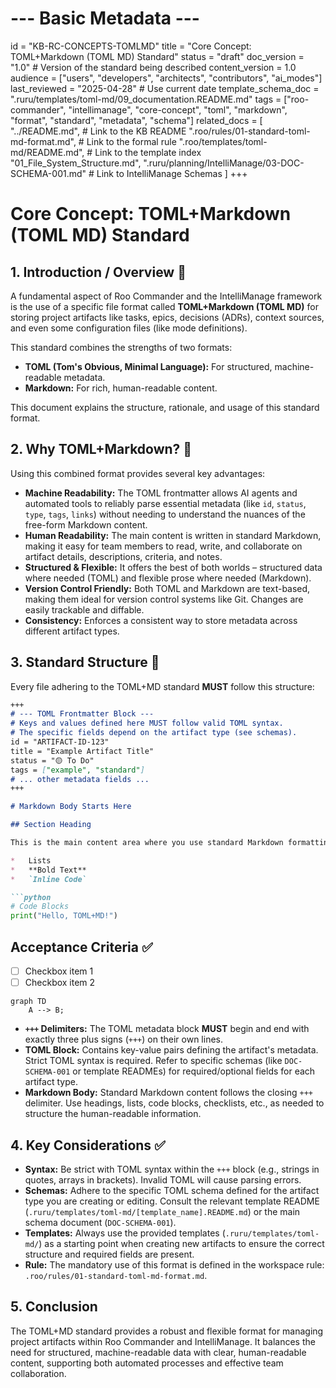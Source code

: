 # --- Basic Metadata ---
id = "KB-RC-CONCEPTS-TOMLMD"
title = "Core Concept: TOML+Markdown (TOML MD) Standard"
status = "draft"
doc_version = "1.0" # Version of the standard being described
content_version = 1.0
audience = ["users", "developers", "architects", "contributors", "ai_modes"]
last_reviewed = "2025-04-28" # Use current date
template_schema_doc = ".ruru/templates/toml-md/09_documentation.README.md"
tags = ["roo-commander", "intellimanage", "core-concept", "toml", "markdown", "format", "standard", "metadata", "schema"]
related_docs = [
    "../README.md", # Link to the KB README
    ".roo/rules/01-standard-toml-md-format.md", # Link to the formal rule
    ".roo/templates/toml-md/README.md", # Link to the template index
    "01_File_System_Structure.md",
    ".ruru/planning/IntelliManage/03-DOC-SCHEMA-001.md" # Link to IntelliManage Schemas
    ]
+++

# Core Concept: TOML+Markdown (TOML MD) Standard

## 1. Introduction / Overview 🎯

A fundamental aspect of Roo Commander and the IntelliManage framework is the use of a specific file format called **TOML+Markdown (TOML MD)** for storing project artifacts like tasks, epics, decisions (ADRs), context sources, and even some configuration files (like mode definitions).

This standard combines the strengths of two formats:
*   **TOML (Tom's Obvious, Minimal Language):** For structured, machine-readable metadata.
*   **Markdown:** For rich, human-readable content.

This document explains the structure, rationale, and usage of this standard format.

## 2. Why TOML+Markdown? 🤔

Using this combined format provides several key advantages:

*   **Machine Readability:** The TOML frontmatter allows AI agents and automated tools to reliably parse essential metadata (like `id`, `status`, `type`, `tags`, `links`) without needing to understand the nuances of the free-form Markdown content.
*   **Human Readability:** The main content is written in standard Markdown, making it easy for team members to read, write, and collaborate on artifact details, descriptions, criteria, and notes.
*   **Structured & Flexible:** It offers the best of both worlds – structured data where needed (TOML) and flexible prose where needed (Markdown).
*   **Version Control Friendly:** Both TOML and Markdown are text-based, making them ideal for version control systems like Git. Changes are easily trackable and diffable.
*   **Consistency:** Enforces a consistent way to store metadata across different artifact types.

## 3. Standard Structure 🧱

Every file adhering to the TOML+MD standard **MUST** follow this structure:

```markdown
+++
# --- TOML Frontmatter Block ---
# Keys and values defined here MUST follow valid TOML syntax.
# The specific fields depend on the artifact type (see schemas).
id = "ARTIFACT-ID-123"
title = "Example Artifact Title"
status = "🟡 To Do"
tags = ["example", "standard"]
# ... other metadata fields ...
+++

# Markdown Body Starts Here

## Section Heading

This is the main content area where you use standard Markdown formatting.

*   Lists
*   **Bold Text**
*   `Inline Code`

```python
# Code Blocks
print("Hello, TOML+MD!")
```

## Acceptance Criteria ✅

- [ ] Checkbox item 1
- [ ] Checkbox item 2

```mermaid
graph TD
    A --> B;
``````

*   **`+++` Delimiters:** The TOML metadata block **MUST** begin and end with exactly three plus signs (`+++`) on their own lines.
*   **TOML Block:** Contains key-value pairs defining the artifact's metadata. Strict TOML syntax is required. Refer to specific schemas (like `DOC-SCHEMA-001` or template READMEs) for required/optional fields for each artifact type.
*   **Markdown Body:** Standard Markdown content follows the closing `+++` delimiter. Use headings, lists, code blocks, checklists, etc., as needed to structure the human-readable information.

## 4. Key Considerations ✅

*   **Syntax:** Be strict with TOML syntax within the `+++` block (e.g., strings in quotes, arrays in brackets). Invalid TOML will cause parsing errors.
*   **Schemas:** Adhere to the specific TOML schema defined for the artifact type you are creating or editing. Consult the relevant template README (`.ruru/templates/toml-md/[template_name].README.md`) or the main schema document (`DOC-SCHEMA-001`).
*   **Templates:** Always use the provided templates (`.ruru/templates/toml-md/`) as a starting point when creating new artifacts to ensure the correct structure and required fields are present.
*   **Rule:** The mandatory use of this format is defined in the workspace rule: `.roo/rules/01-standard-toml-md-format.md`.

## 5. Conclusion

The TOML+MD standard provides a robust and flexible format for managing project artifacts within Roo Commander and IntelliManage. It balances the need for structured, machine-readable data with clear, human-readable content, supporting both automated processes and effective team collaboration.